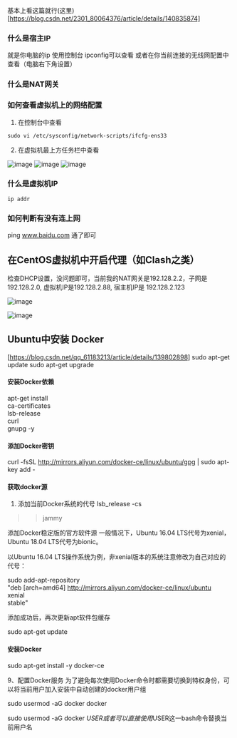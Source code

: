 
基本上看这篇就行(这里)[https://blog.csdn.net/2301_80064376/article/details/140835874]


### 什么是宿主IP
就是你电脑的ip
使用控制台 ipconfig可以查看
或者在你当前连接的无线网配置中查看（电脑右下角设置）


### 什么是NAT网关


### 如何查看虚拟机上的网络配置
1. 在控制台中查看
```shell
sudo vi /etc/sysconfig/network-scripts/ifcfg-ens33
```
2. 在虚拟机最上方任务栏中查看
  
![image](https://github.com/user-attachments/assets/c2726ac5-9766-4de8-af55-fd84cb63ad8b)
![image](https://github.com/user-attachments/assets/b409ccdf-570b-4070-ae47-853ee1654239)
![image](https://github.com/user-attachments/assets/f01c49c4-ea6c-4063-bca6-0f935b6cd445)


### 什么是虚拟机IP
```shell
ip addr
```




### 如何判断有没有连上网
ping www.baidu.com
通了即可





## 在CentOS虚拟机中开启代理（如Clash之类）
检查DHCP设置，没问题即可，当前我的NAT网关是192.128.2.2，子网是192.128.2.0, 虚拟机IP是192.128.2.88, 宿主机IP是 192.128.2.123

![image](https://github.com/user-attachments/assets/a0776774-14f8-4b27-b34b-b4fbd169f7cc)

![image](https://github.com/user-attachments/assets/abfd6167-656d-4724-ae2a-110f270b5bcc)








## Ubuntu中安装 Docker
[https://blog.csdn.net/qq_61183213/article/details/139802898]
sudo apt-get update
sudo apt-get upgrade


#### 安装Docker依赖
apt-get install \
ca-certificates \
lsb-release \
curl \
gnupg -y



#### 添加Docker密钥
curl -fsSL http://mirrors.aliyun.com/docker-ce/linux/ubuntu/gpg | sudo apt-key add -


#### 获取docker源
1. 添加当前Docker系统的代号
lsb_release -cs
>> jammy


添加Docker稳定版的官方软件源
一般情况下，Ubuntu 16.04 LTS代号为xenial，Ubuntu 18.04 LTS代号为bionic。

以Ubuntu 16.04 LTS操作系统为例，非xenial版本的系统注意修改为自己对应的代号：

sudo add-apt-repository \
"deb [arch=amd64] http://mirrors.aliyun.com/docker-ce/linux/ubuntu \
xenial \
stable"


添加成功后，再次更新apt软件包缓存

sudo apt-get update


#### 安装Docker
sudo apt-get install -y docker-ce


9、配置Docker服务
        为了避免每次使用Docker命令时都需要切换到特权身份，可以将当前用户加入安装中自动创建的docker用户组

sudo usermod -aG docker docker


sudo usermod -aG docker $USER
或者可以直接使用$USER这一bash命令替换当前用户名

